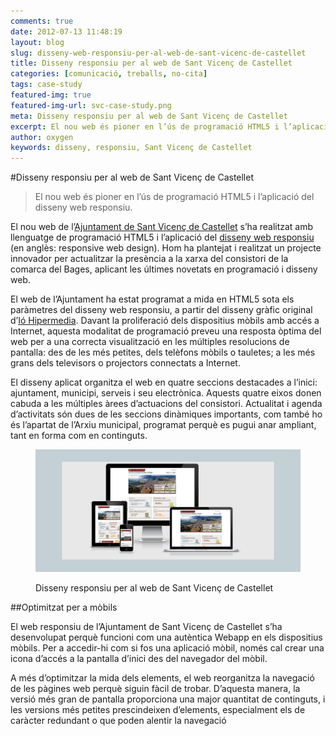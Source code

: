 ```yaml
---
comments: true
date: 2012-07-13 11:48:19
layout: blog
slug: disseny-web-responsiu-per-al-web-de-sant-vicenc-de-castellet
title: Disseny responsiu per al web de Sant Vicenç de Castellet
categories: [comunicació, treballs, no-cita]
tags: case-study
featured-img: true
featured-img-url: svc-case-study.png
meta: Disseny responsiu per al web de Sant Vicenç de Castellet
excerpt: El nou web és pioner en l’ús de programació HTML5 i l’aplicació del disseny web responsiu.
author: oxygen
keywords: disseny, responsiu, Sant Vicenç de Castellet
---
```


#Disseny responsiu per al web de Sant Vicenç de Castellet

<blockquote>
	<p>El nou web és pioner en l’ús de programació HTML5 i l’aplicació del disseny web responsiu.</p>
</blockquote>

El nou web de l’[Ajuntament de Sant Vicenç de Castellet](http://www.svc.cat/) s’ha realitzat amb llenguatge de programació HTML5 i l’aplicació del [disseny web responsiu](http://www.svc.cat/svcastellet/ca/disseny-web-responsiu) (en anglès: responsive web design). Hom ha plantejat i realitzat un projecte innovador per actualitzar la presència a la xarxa del consistori de la comarca del Bages, aplicant les últimes novetats en programació i disseny web.

El web de l’Ajuntament ha estat programat a mida en HTML5 sota els paràmetres del disseny web responsiu, a partir del disseny gràfic original d’[Ió Hipermedia](http://www.iohipermedia.com/). Davant la proliferació dels dispositius mòbils amb accés a Internet, aquesta modalitat de programació preveu una resposta òptima del web per a una correcta visualització en les múltiples resolucions de pantalla: des de les més petites, dels telèfons mòbils o tauletes; a les més grans dels televisors o projectors connectats a Internet.

El disseny aplicat organitza el web en quatre seccions destacades a l’inici: ajuntament, municipi, serveis i seu electrònica. Aquests quatre eixos donen cabuda a les múltiples àrees d’actuacions del consistori. Actualitat i agenda d’activitats són dues de les seccions dinàmiques importants, com també ho és l’apartat de l’Arxiu municipal, programat perquè es pugui anar ampliant, tant en forma com en continguts.

<figure class="hidden-xs hidden-sm"><img src="/assets/img/sant-vicenc-castellet-multi-pantalla.png" /><figcaption><p>Disseny responsiu per al web de Sant Vicenç de Castellet</p></figcaption></figure>

##Optimitzat per a mòbils

El web responsiu de l’Ajuntament de Sant Vicenç de Castellet s’ha desenvolupat perquè funcioni com una autèntica Webapp en els dispositius mòbils. Per a accedir-hi com si fos una aplicació mòbil, només cal crear una icona d’accés a la pantalla d’inici des del navegador del mòbil.

A més d’optimitzar la mida dels elements, el web reorganitza la navegació de les pàgines web perquè siguin fàcil de trobar. D’aquesta manera, la versió més gran de pantalla proporciona una major quantitat de continguts, i les versions més petites prescindeixen d’elements, especialment els de caràcter redundant o que poden alentir la navegació